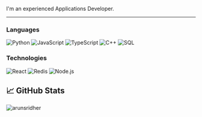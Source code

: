 I'm an experienced Applications Developer.

 ---

### Languages

![Python](https://img.shields.io/badge/-Python-000?&logo=Python)
![JavaScript](https://img.shields.io/badge/-JavaScript-000?&logo=JavaScript)
![TypeScript](https://img.shields.io/badge/-TypeScript-000?&logo=TypeScript)
![C++](https://img.shields.io/badge/-C++-000?&logo=c%2b%2b&logoColor=00599C)
![SQL](https://img.shields.io/badge/-SQL-000?&logo=MySQL)

### Technologies
![React](https://img.shields.io/badge/-React-000?&logo=React)
![Redis](https://img.shields.io/badge/-Redis-000?&logo=Redis)
![Node.js](https://img.shields.io/badge/-Node.js-000?&logo=node.js)



## &#x1f4c8; GitHub Stats

<p align="left"><img align="left" src="https://github-readme-stats.vercel.app/api/top-langs?username=cryptillium&show_icons=true&locale=en&layout=compact&theme=radical" alt="arunsridher" /></p>



<!--
**cryptillium/cryptillium** is a ✨ _special_ ✨ repository because its `README.md` (this file) appears on your GitHub profile.

Here are some ideas to get you started:

- 🔭 I’m currently working on ...
- 🌱 I’m currently learning ...
- 👯 I’m looking to collaborate on ...
- 🤔 I’m looking for help with ...
- 💬 Ask me about ...
- 📫 How to reach me: ...
- 😄 Pronouns: ...
- ⚡ Fun fact: ...
-->
